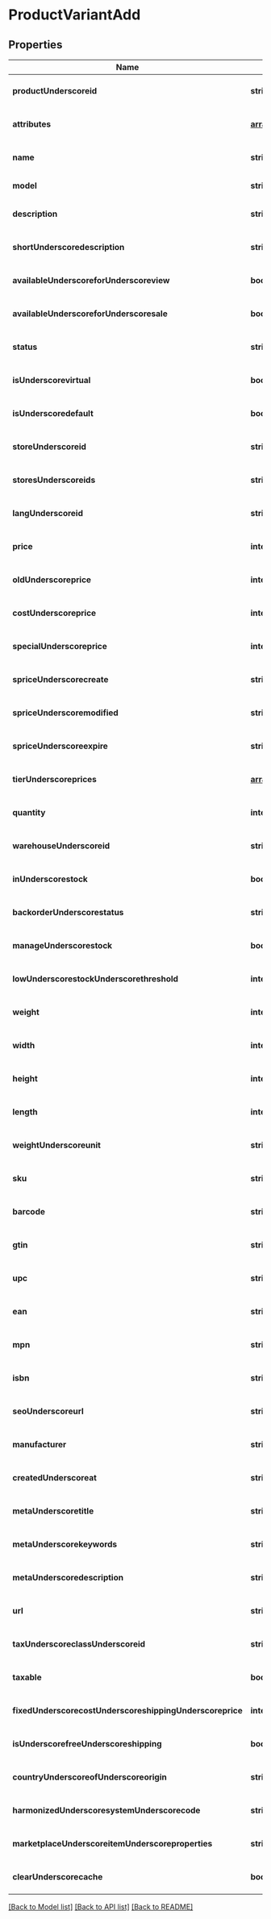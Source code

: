 # ProductVariantAdd

## Properties
Name | Type | Description | Notes
------------ | ------------- | ------------- | -------------
**productUnderscoreid** | **string** |  | [optional] [default to null]
**attributes** | [**array[ProductVariantAddAttributesInner]**](ProductVariantAddAttributesInner.md) |  | [optional] [default to null]
**name** | **string** |  | [optional] [default to null]
**model** | **string** |  | [default to null]
**description** | **string** |  | [optional] [default to null]
**shortUnderscoredescription** | **string** |  | [optional] [default to null]
**availableUnderscoreforUnderscoreview** | **boolean** |  | [optional] [default to true]
**availableUnderscoreforUnderscoresale** | **boolean** |  | [optional] [default to true]
**status** | **string** |  | [optional] [default to null]
**isUnderscorevirtual** | **boolean** |  | [optional] [default to false]
**isUnderscoredefault** | **boolean** |  | [optional] [default to null]
**storeUnderscoreid** | **string** |  | [optional] [default to null]
**storesUnderscoreids** | **string** |  | [optional] [default to null]
**langUnderscoreid** | **string** |  | [optional] [default to null]
**price** | **integer** |  | [optional] [default to null]
**oldUnderscoreprice** | **integer** |  | [optional] [default to null]
**costUnderscoreprice** | **integer** |  | [optional] [default to null]
**specialUnderscoreprice** | **integer** |  | [optional] [default to null]
**spriceUnderscorecreate** | **string** |  | [optional] [default to null]
**spriceUnderscoremodified** | **string** |  | [optional] [default to null]
**spriceUnderscoreexpire** | **string** |  | [optional] [default to null]
**tierUnderscoreprices** | [**array[ProductAddTierPricesInner]**](ProductAddTierPricesInner.md) |  | [optional] [default to null]
**quantity** | **integer** |  | [optional] [default to 0]
**warehouseUnderscoreid** | **string** |  | [optional] [default to null]
**inUnderscorestock** | **boolean** |  | [optional] [default to null]
**backorderUnderscorestatus** | **string** |  | [optional] [default to null]
**manageUnderscorestock** | **boolean** |  | [optional] [default to null]
**lowUnderscorestockUnderscorethreshold** | **integer** |  | [optional] [default to null]
**weight** | **integer** |  | [optional] [default to 0]
**width** | **integer** |  | [optional] [default to null]
**height** | **integer** |  | [optional] [default to null]
**length** | **integer** |  | [optional] [default to null]
**weightUnderscoreunit** | **string** |  | [optional] [default to null]
**sku** | **string** |  | [optional] [default to null]
**barcode** | **string** |  | [optional] [default to null]
**gtin** | **string** |  | [optional] [default to null]
**upc** | **string** |  | [optional] [default to null]
**ean** | **string** |  | [optional] [default to null]
**mpn** | **string** |  | [optional] [default to null]
**isbn** | **string** |  | [optional] [default to null]
**seoUnderscoreurl** | **string** |  | [optional] [default to null]
**manufacturer** | **string** |  | [optional] [default to null]
**createdUnderscoreat** | **string** |  | [optional] [default to null]
**metaUnderscoretitle** | **string** |  | [optional] [default to null]
**metaUnderscorekeywords** | **string** |  | [optional] [default to null]
**metaUnderscoredescription** | **string** |  | [optional] [default to null]
**url** | **string** |  | [optional] [default to null]
**taxUnderscoreclassUnderscoreid** | **string** |  | [optional] [default to null]
**taxable** | **boolean** |  | [optional] [default to true]
**fixedUnderscorecostUnderscoreshippingUnderscoreprice** | **integer** |  | [optional] [default to null]
**isUnderscorefreeUnderscoreshipping** | **boolean** |  | [optional] [default to null]
**countryUnderscoreofUnderscoreorigin** | **string** |  | [optional] [default to null]
**harmonizedUnderscoresystemUnderscorecode** | **string** |  | [optional] [default to null]
**marketplaceUnderscoreitemUnderscoreproperties** | **string** |  | [optional] [default to null]
**clearUnderscorecache** | **boolean** |  | [optional] [default to true]

[[Back to Model list]](../README.md#documentation-for-models) [[Back to API list]](../README.md#documentation-for-api-endpoints) [[Back to README]](../README.md)


